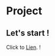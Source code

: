 # Project



## Let's start !

Click to [Lien](https://st2.depositphotos.com/2393921/6559/i/950/depositphotos_65591463-stock-photo-empty-asphalt-road-with-a.jpg "START"). !

